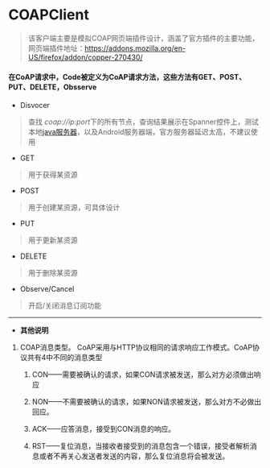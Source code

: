 # COAPClient
>该客户端主要是模拟COAP网页端插件设计，涵盖了官方插件的主要功能，网页端插件地址：https://addons.mozilla.org/en-US/firefox/addon/copper-270430/

#### 在CoAP请求中，Code被定义为CoAP请求方法，这些方法有GET、POST、PUT、DELETE，Obsserve

  - Disvocer
> 查找 *coap://ip:port*下的所有节点，查询结果展示在Spanner控件上，测试本地[java服务器](https://github.com/bysr/CoAPService)，以及Android服务器端，官方服务器延迟太高，不建议使用
- GET
> 用于获得某资源
- POST
> 用于创建某资源，可具体设计
- PUT
> 用于更新某资源
- DELETE
> 用于删除某资源
- Observe/Cancel
> 开启/关闭消息订阅功能

---


- **其他说明**

1. COAP消息类型。 CoAP采用与HTTP协议相同的请求响应工作模式。CoAP协议共有4中不同的消息类型
    1. CON——需要被确认的请求，如果CON请求被发送，那么对方必须做出响应
    2. NON——不需要被确认的请求，如果NON请求被发送，那么对方不必做出回应。
    3. ACK——应答消息，接受到CON消息的响应。

    4. RST——复位消息，当接收者接受到的消息包含一个错误，接受者解析消息或者不再关心发送者发送的内容，那么复位消息将会被发送。
